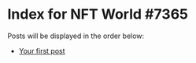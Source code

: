 # Index for NFT World #7365
Posts will be displayed in the order below:

- [Your first post](./001-first.md)


